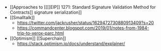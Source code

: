- [[Approaches to [[[[EIP]] 1271: Standard Signature Validation Method for Contracts]] signature serialization]]
- [[Smalltalk]]
    - https://twitter.com/jackrusher/status/1629472730880913409?s=20
    - https://commandcenter.blogspot.com/2019/01/notes-from-1984-trip-to-xerox-parc.html
- [[Optimism]] [[Superchain]]
    - https://stack.optimism.io/docs/understand/explainer/
